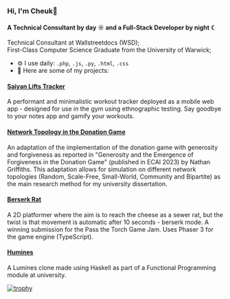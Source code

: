 ### Hi, I'm Cheuk👋

#### A Technical Consultant by day ☼ and a Full-Stack Developer by night ☾

Technical Consultant at Wallstreetdocs (WSD);<br>
First-Class Computer Science Graduate from the University of Warwick;<br>

- ⚙️ I use daily: `.php`, `.js`, `.py`, `.html`, `.css`
- 🔭 Here are some of my projects:

#### [Saiyan Lifts Tracker](https://github.com/Cheuktingchan/saiyan_lifts_tracker)
A performant and minimalistic workout tracker deployed as a mobile web app - designed for use in the gym using ethnographic testing. Say goodbye to your notes app and gamify your workouts.

#### [Network Topology in the Donation Game](https://github.com/Cheuktingchan/Donation-Game-Experiments)
An adaptation of the implementation of the donation game with generosity and forgiveness as reported in "Generosity and the Emergence of Forgiveness in the Donation Game" (published in ECAI 2023) by Nathan Griffiths. This adaptation allows for simulation on different network topologies (Random, Scale-Free, Small-World, Community and Bipartite) as the main research method for my university dissertation.

#### [Berserk Rat](https://github.com/Cheuktingchan/rat-in-sewers-game)
A 2D platformer where the aim is to reach the cheese as a sewer rat, but the twist is that movement is automatic after 10 seconds - berserk mode. A winning submission for the Pass the Torch Game Jam. Uses Phaser 3 for the game engine (TypeScript).

#### [Humines](https://github.com/Cheuktingchan/humines)
A Lumines clone made using Haskell as part of a Functional Programming module at university.


[![trophy](https://github-profile-trophy.vercel.app/?username=Cheuktingchan)](https://github.com/Cheuktingchan/github-profile-trophy)


<!--
**Cheuktingchan/Cheuktingchan** is a ✨ _special_ ✨ repository because its `README.md` (this file) appears on your GitHub profile.

Here are some ideas to get you started:

- 🔭 I’m currently working on ...
- 🌱 I’m currently learning ...
- 👯 I’m looking to collaborate on ...
- 🤔 I’m looking for help with ...
- 💬 Ask me about ...
- 📫 How to reach me: ...
- 😄 Pronouns: ...
- ⚡ Fun fact: ...
-->
